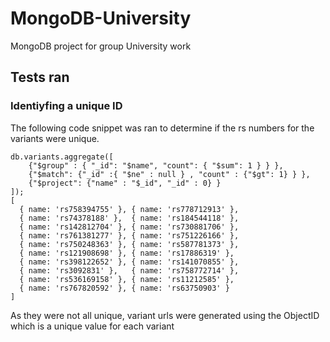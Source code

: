 # MongoDB-University
MongoDB project for group University work

## Tests ran
### Identiyfing a unique ID
The following code snippet was ran to determine if the rs numbers for the variants were unique.
```
db.variants.aggregate([
    {"$group" : { "_id": "$name", "count": { "$sum": 1 } } },
    {"$match": {"_id" :{ "$ne" : null } , "count" : {"$gt": 1} } }, 
    {"$project": {"name" : "$_id", "_id" : 0} }
]);
[
  { name: 'rs758394755' }, { name: 'rs778712913' },
  { name: 'rs74378188' },  { name: 'rs184544118' },
  { name: 'rs142812704' }, { name: 'rs730881706' },
  { name: 'rs761381277' }, { name: 'rs751226166' },
  { name: 'rs750248363' }, { name: 'rs587781373' },
  { name: 'rs121908698' }, { name: 'rs17886319' },
  { name: 'rs398122652' }, { name: 'rs141070855' },
  { name: 'rs3092831' },   { name: 'rs758772714' },
  { name: 'rs536169158' }, { name: 'rs11212585' },
  { name: 'rs767820592' }, { name: 'rs63750903' }
]
```
As they were not all unique, variant urls were generated using the ObjectID which is a unique value for each variant

